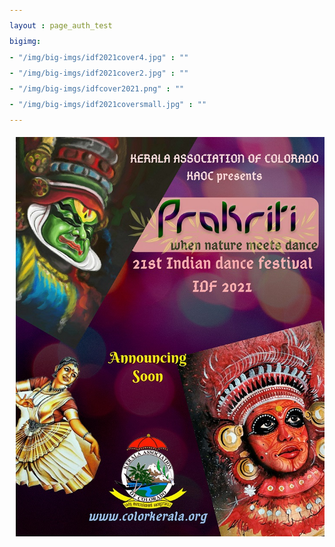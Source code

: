 ```yaml
---
layout : page_auth_test
bigimg:
- "/img/big-imgs/idf2021cover4.jpg" : ""
- "/img/big-imgs/idf2021cover2.jpg" : ""
- "/img/big-imgs/idfcover2021.png" : ""
- "/img/big-imgs/idf2021coversmall.jpg" : ""
---
```

<body style="font-serif;line-height:1.8">
<div style="margin-left:10px;line-height:2">
  <p align="center">
    <img src="/img/images_2020/idf/idf2021poster.jpg" class="center">
  </p>
</div>
</body>
